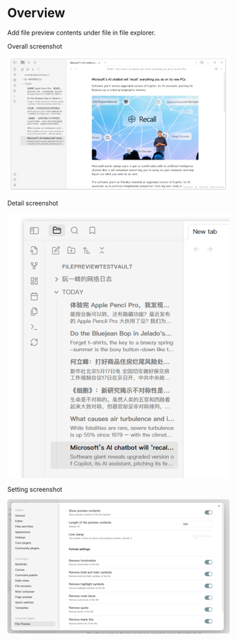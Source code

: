 # Overview

Add file preview contents under file in file explorer.

Overall screenshot

![OverallScreenshot](./images/FilePreviewOverall.png)

Detail screenshot

![DetailScreenshot](./images/FilePreviewDetail.png)

Setting screenshot

![SettingScreenshot](./images/FilePreviewSetting.png)
